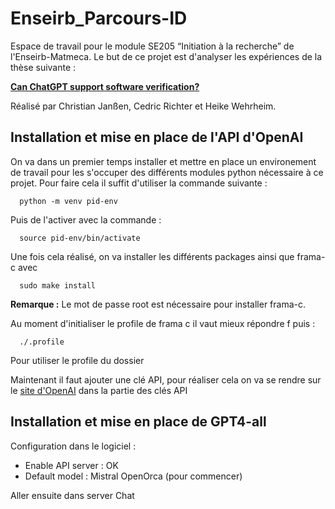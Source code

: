 # Enseirb_Parcours-ID

Espace de travail pour le module SE205 “Initiation à la recherche” de l'Enseirb-Matmeca. Le but de ce projet est d'analyser les expériences de la thèse suivante :

**[Can ChatGPT support software verification?
](https://arxiv.org/pdf/2311.02433.pdf)**

Réalisé par Christian Janßen, Cedric Richter et Heike Wehrheim.

## Installation et mise en place de l'API d'OpenAI

On va dans un premier temps installer et mettre en place un environement de travail pour les s'occuper des différents modules python nécessaire à ce projet. Pour faire cela il suffit d'utiliser la commande suivante :

```
  python -m venv pid-env
```

Puis de l'activer avec la commande :

```
  source pid-env/bin/activate
```

Une fois cela réalisé, on va installer les différents packages ainsi que frama-c avec

```
  sudo make install
```

**Remarque :** Le mot de passe root est nécessaire pour installer frama-c.

Au moment d'initialiser le profile de frama c il vaut mieux répondre f puis :

```
  ./.profile
```

Pour utiliser le profile du dossier

Maintenant il faut ajouter une clé API, pour réaliser cela on va se rendre sur le [site d'OpenAI](https://platform.openai.com/api-keys) dans la partie des clés API

## Installation et mise en place de GPT4-all

Configuration dans le logiciel :

- Enable API server : OK
- Default model : Mistral OpenOrca (pour commencer)

Aller ensuite dans server Chat
